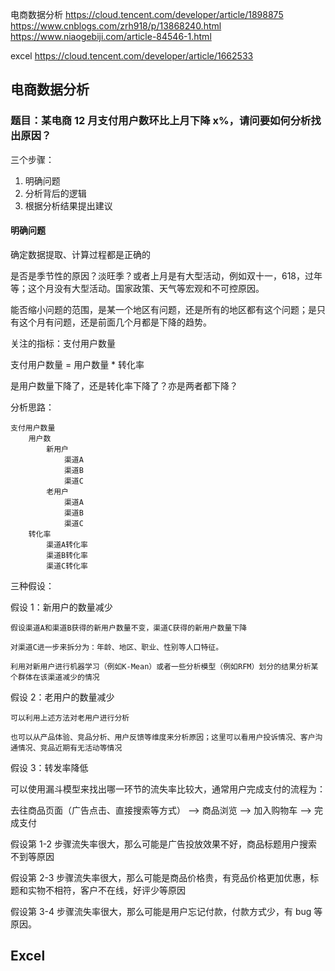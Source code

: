 电商数据分析
https://cloud.tencent.com/developer/article/1898875
https://www.cnblogs.com/zrh918/p/13868240.html
https://www.niaogebiji.com/article-84546-1.html

excel
https://cloud.tencent.com/developer/article/1662533

## 电商数据分析

### 题目：某电商 12 月支付用户数环比上月下降 x%，请问要如何分析找出原因？

三个步骤：

1. 明确问题
2. 分析背后的逻辑
3. 根据分析结果提出建议

#### 明确问题

确定数据提取、计算过程都是正确的

是否是季节性的原因？淡旺季？或者上月是有大型活动，例如双十一，618，过年等；这个月没有大型活动。国家政策、天气等宏观和不可控原因。

能否缩小问题的范围，是某一个地区有问题，还是所有的地区都有这个问题；是只有这个月有问题，还是前面几个月都是下降的趋势。

关注的指标：支付用户数量

支付用户数量 = 用户数量 \* 转化率

是用户数量下降了，还是转化率下降了？亦是两者都下降？

分析思路：

```
支付用户数量
    用户数
        新用户
            渠道A
            渠道B
            渠道C
        老用户
            渠道A
            渠道B
            渠道C
    转化率
        渠道A转化率
        渠道B转化率
        渠道C转化率
```

三种假设：

假设 1：新用户的数量减少

    假设渠道A和渠道B获得的新用户数量不变，渠道C获得的新用户数量下降

    对渠道C进一步来拆分为：年龄、地区、职业、性别等人口特征。

    利用对新用户进行机器学习（例如K-Mean）或者一些分析模型（例如RFM）划分的结果分析某个群体在该渠道减少的情况

假设 2：老用户的数量减少

    可以利用上述方法对老用户进行分析

    也可以从产品体验、竞品分析、用户反馈等维度来分析原因；这里可以看用户投诉情况、客户沟通情况、竞品近期有无活动等情况

假设 3：转发率降低

可以使用漏斗模型来找出哪一环节的流失率比较大，通常用户完成支付的流程为：

去往商品页面（广告点击、直接搜索等方式） –> 商品浏览 –> 加入购物车 –> 完成支付

假设第 1-2 步骤流失率很大，那么可能是广告投放效果不好，商品标题用户搜索不到等原因

假设第 2-3 步骤流失率很大，那么可能是商品价格贵，有竞品价格更加优惠，标题和实物不相符，客户不在线，好评少等原因

假设第 3-4 步骤流失率很大，那么可能是用户忘记付款，付款方式少，有 bug 等原因。

## Excel

